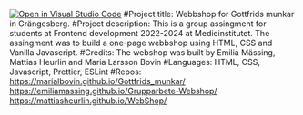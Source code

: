 [![Open in Visual Studio Code](https://classroom.github.com/assets/open-in-vscode-c66648af7eb3fe8bc4f294546bfd86ef473780cde1dea487d3c4ff354943c9ae.svg)](https://classroom.github.com/online_ide?assignment_repo_id=9250792&assignment_repo_type=AssignmentRepo)
#Project title: Webbshop for Gottfrids munkar in Grängesberg.
#Project description: This is a group assingment for students at Frontend development 2022-2024 at Medieinstitutet.
The assingment was to build a one-page webbshop using HTML, CSS and Vanilla Javascript.
#Credits: The webshop was built by Emilia Mässing, Mattias Heurlin and Maria Larsson Bovin
#Languages: HTML, CSS, Javascript, Prettier, ESLint
#Repos: https://marialbovin.github.io/Gottfrids_munkar/ https://emiliamassing.github.io/Grupparbete-Webshop/ https://mattiasheurlin.github.io/WebShop/
